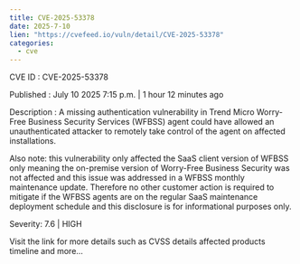 ```yaml
--- 
title: CVE-2025-53378
date: 2025-7-10
lien: "https://cvefeed.io/vuln/detail/CVE-2025-53378"
categories:
  - cve
---
```


CVE ID : CVE-2025-53378

Published :  July 10
2025
7:15 p.m. | 1 hour
12 minutes ago

Description : A missing authentication vulnerability in Trend Micro Worry-Free Business Security Services (WFBSS) agent could have allowed an unauthenticated attacker to remotely take control of the agent on affected installations.

Also note: this vulnerability only affected the SaaS client version of WFBSS only
meaning the on-premise version of Worry-Free Business Security was not affected
and this issue was addressed in a WFBSS monthly maintenance update. Therefore no other customer action is required to mitigate if the WFBSS agents are on the regular SaaS maintenance deployment schedule and this disclosure is for informational purposes only.

Severity: 7.6 | HIGH

Visit the link for more details
such as CVSS details
affected products
timeline
and more...

